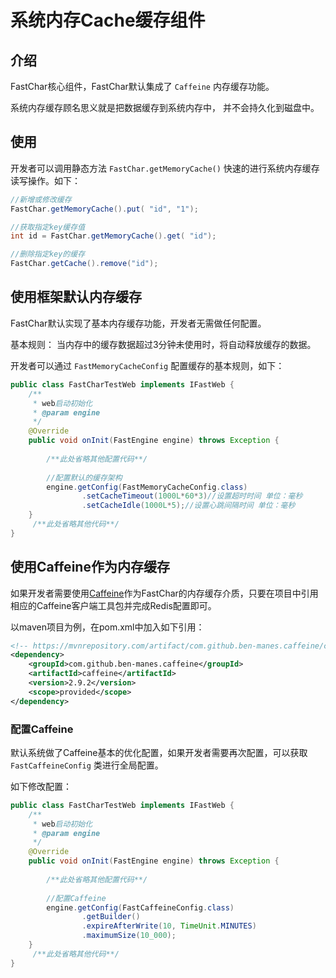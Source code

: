 # 系统内存Cache缓存组件
## 介绍
FastChar核心组件，FastChar默认集成了 `Caffeine` 内存缓存功能。

系统内存缓存顾名思义就是把数据缓存到系统内存中， 并不会持久化到磁盘中。

## 使用
开发者可以调用静态方法 `FastChar.getMemoryCache()` 快速的进行系统内存缓存读写操作。如下：

```java
//新增或修改缓存
FastChar.getMemoryCache().put( "id", "1");

//获取指定key缓存值
int id = FastChar.getMemoryCache().get( "id");

//删除指定key的缓存
FastChar.getCache().remove("id");

```

## 使用框架默认内存缓存
FastChar默认实现了基本内存缓存功能，开发者无需做任何配置。

基本规则： 当内存中的缓存数据超过3分钟未使用时，将自动释放缓存的数据。

开发者可以通过 `FastMemoryCacheConfig` 配置缓存的基本规则，如下：

```java
public class FastCharTestWeb implements IFastWeb {
    /**
     * web启动初始化
     * @param engine
     */
    @Override
    public void onInit(FastEngine engine) throws Exception {
        
        /**此处省略其他配置代码**/
        
        //配置默认的缓存架构
        engine.getConfig(FastMemoryCacheConfig.class)
                .setCacheTimeout(1000L*60*3)//设置超时时间 单位：毫秒
                .setCacheIdle(1000L*5);//设置心跳间隔时间 单位：毫秒
    }
     /**此处省略其他代码**/
}
```



## 使用Caffeine作为内存缓存
如果开发者需要使用[Caffeine](https://github.com/ben-manes/caffeine/)作为FastChar的内存缓存介质，只要在项目中引用相应的Caffeine客户端工具包并完成Redis配置即可。

以maven项目为例，在pom.xml中加入如下引用：

```xml
<!-- https://mvnrepository.com/artifact/com.github.ben-manes.caffeine/caffeine -->
<dependency>
    <groupId>com.github.ben-manes.caffeine</groupId>
    <artifactId>caffeine</artifactId>
    <version>2.9.2</version>
    <scope>provided</scope>
</dependency>
```

### 配置Caffeine 
默认系统做了Caffeine基本的优化配置，如果开发者需要再次配置，可以获取 `FastCaffeineConfig` 类进行全局配置。

如下修改配置：
```java
public class FastCharTestWeb implements IFastWeb {
    /**
     * web启动初始化
     * @param engine
     */
    @Override
    public void onInit(FastEngine engine) throws Exception {
        
        /**此处省略其他配置代码**/
        
        //配置Caffeine
        engine.getConfig(FastCaffeineConfig.class)
                .getBuilder()
                .expireAfterWrite(10, TimeUnit.MINUTES)
                .maximumSize(10_000);
    }
     /**此处省略其他代码**/
}
```

